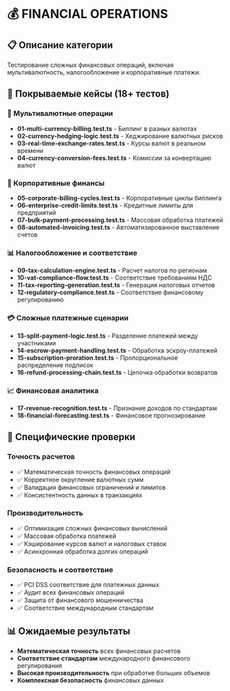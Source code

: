 # 💰 FINANCIAL OPERATIONS

## 📋 Описание категории

Тестирование сложных финансовых операций, включая мультивалютность, налогообложение и корпоративные платежи.

## 🎯 Покрываемые кейсы (18+ тестов)

### 💱 Мультивалютные операции

- **01-multi-currency-billing.test.ts** - Биллинг в разных валютах
- **02-currency-hedging-logic.test.ts** - Хеджирование валютных рисков
- **03-real-time-exchange-rates.test.ts** - Курсы валют в реальном времени
- **04-currency-conversion-fees.test.ts** - Комиссии за конвертацию валют

### 🏦 Корпоративные финансы

- **05-corporate-billing-cycles.test.ts** - Корпоративные циклы биллинга
- **06-enterprise-credit-limits.test.ts** - Кредитные лимиты для предприятий
- **07-bulk-payment-processing.test.ts** - Массовая обработка платежей
- **08-automated-invoicing.test.ts** - Автоматизированное выставление счетов

### 📊 Налогообложение и соответствие

- **09-tax-calculation-engine.test.ts** - Расчет налогов по регионам
- **10-vat-compliance-flow.test.ts** - Соответствие требованиям НДС
- **11-tax-reporting-generation.test.ts** - Генерация налоговых отчетов
- **12-regulatory-compliance.test.ts** - Соответствие финансовому регулированию

### 💳 Сложные платежные сценарии

- **13-split-payment-logic.test.ts** - Разделение платежей между участниками
- **14-escrow-payment-handling.test.ts** - Обработка эскроу-платежей
- **15-subscription-proration.test.ts** - Пропорциональное распределение подписок
- **16-refund-processing-chain.test.ts** - Цепочка обработки возвратов

### 📈 Финансовая аналитика

- **17-revenue-recognition.test.ts** - Признание доходов по стандартам
- **18-financial-forecasting.test.ts** - Финансовое прогнозирование

## 🔧 Специфические проверки

### Точность расчетов

- ✅ Математическая точность финансовых операций
- ✅ Корректное округление валютных сумм
- ✅ Валидация финансовых ограничений и лимитов
- ✅ Консистентность данных в транзакциях

### Производительность

- ✅ Оптимизация сложных финансовых вычислений
- ✅ Массовая обработка платежей
- ✅ Кэширование курсов валют и налоговых ставок
- ✅ Асинхронная обработка долгих операций

### Безопасность и соответствие

- ✅ PCI DSS соответствие для платежных данных
- ✅ Аудит всех финансовых операций
- ✅ Защита от финансового мошенничества
- ✅ Соответствие международным стандартам

## 📊 Ожидаемые результаты

- **Математическая точность** всех финансовых расчетов
- **Соответствие стандартам** международного финансового регулирования
- **Высокая производительность** при обработке больших объемов
- **Комплексная безопасность** финансовых данных